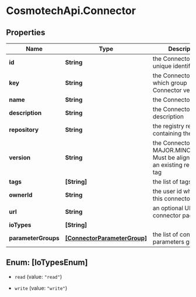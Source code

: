 # CosmotechApi.Connector

## Properties

Name | Type | Description | Notes
------------ | ------------- | ------------- | -------------
**id** | **String** | the Connector version unique identifier | [optional] [readonly] 
**key** | **String** | the Connector key which group Connector versions | 
**name** | **String** | the Connector name | 
**description** | **String** | the Connector description | [optional] 
**repository** | **String** | the registry repository containing the image | 
**version** | **String** | the Connector version MAJOR.MINOR.PATCH. Must be aligned with an existing repository tag | 
**tags** | **[String]** | the list of tags | [optional] 
**ownerId** | **String** | the user id which own this connector version | [optional] [readonly] 
**url** | **String** | an optional URL link to connector page | [optional] 
**ioTypes** | **[String]** |  | 
**parameterGroups** | [**[ConnectorParameterGroup]**](ConnectorParameterGroup.md) | the list of connector parameters groups | [optional] 



## Enum: [IoTypesEnum]


* `read` (value: `"read"`)

* `write` (value: `"write"`)




